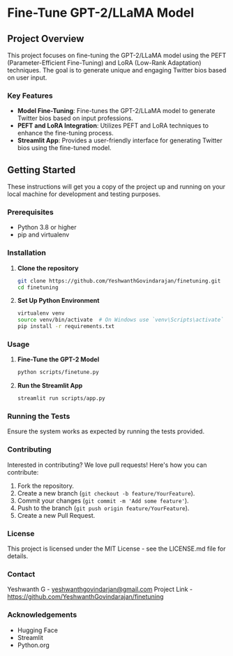 
# Fine-Tune GPT-2/LLaMA Model

## Project Overview

This project focuses on fine-tuning the GPT-2/LLaMA model using the PEFT (Parameter-Efficient Fine-Tuning) and LoRA (Low-Rank Adaptation) techniques. The goal is to generate unique and engaging Twitter bios based on user input.

### Key Features

- **Model Fine-Tuning**: Fine-tunes the GPT-2/LLaMA model to generate Twitter bios based on input professions.
- **PEFT and LoRA Integration**: Utilizes PEFT and LoRA techniques to enhance the fine-tuning process.
- **Streamlit App**: Provides a user-friendly interface for generating Twitter bios using the fine-tuned model.

## Getting Started

These instructions will get you a copy of the project up and running on your local machine for development and testing purposes.

### Prerequisites

- Python 3.8 or higher
- pip and virtualenv

### Installation

1. **Clone the repository**
   ```bash
   git clone https://github.com/YeshwanthGovindarajan/finetuning.git
   cd finetuning
   ```

2. **Set Up Python Environment**
   ```bash
   virtualenv venv
   source venv/bin/activate  # On Windows use `venv\Scripts\activate`
   pip install -r requirements.txt
   ```

### Usage

1. **Fine-Tune the GPT-2 Model**
   ```bash
   python scripts/finetune.py
   ```

2. **Run the Streamlit App**
   ```bash
   streamlit run scripts/app.py
   ```

### Running the Tests
Ensure the system works as expected by running the tests provided.

### Contributing
Interested in contributing? We love pull requests! Here's how you can contribute:

1. Fork the repository.
2. Create a new branch (`git checkout -b feature/YourFeature`).
3. Commit your changes (`git commit -m 'Add some feature'`).
4. Push to the branch (`git push origin feature/YourFeature`).
5. Create a new Pull Request.

### License
This project is licensed under the MIT License - see the LICENSE.md file for details.

### Contact
Yeshwanth G - yeshwanthgovindarjan@gmail.com
Project Link - https://github.com/YeshwanthGovindarajan/finetuning

### Acknowledgements
- Hugging Face
- Streamlit
- Python.org
